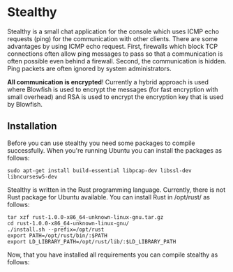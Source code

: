 # Stealthy
Stealthy is a small chat application for the console which uses ICMP echo requests (ping) for the communication with other clients. There are some advantages by using ICMP echo request.  First, firewalls which block TCP connections often allow ping messages to pass so that a communication is often possible even behind a firewall. Second, the communication is hidden. Ping packets are often ignored by system administrators. 

**All communication is encrypted**! Currently a hybrid approach is used where Blowfish is used to encrypt the messages (for fast encryption with small overhead) and RSA is used to encrypt the encryption key that is used by Blowfish.

## Installation

Before you can use stealthy you need some packages to compile successfully. When you're running Ubuntu you can install the packages as follows:

```sudo apt-get install build-essential libpcap-dev libssl-dev libncursesw5-dev```

Stealthy is written in the Rust programming language. Currently, there is not Rust package for Ubuntu available. You can install Rust in /opt/rust/ as follows:

```wget https://static.rust-lang.org/dist/rust-1.0.0-x86_64-unknown-linux-gnu.tar.gz
tar xzf rust-1.0.0-x86_64-unknown-linux-gnu.tar.gz
cd rust-1.0.0-x86_64-unknown-linux-gnu/
./install.sh --prefix=/opt/rust
export PATH=/opt/rust/bin/:$PATH
export LD_LIBRARY_PATH=/opt/rust/lib/:$LD_LIBRARY_PATH
```

Now, that you have installed all requirements you can compile stealthy as follows:



